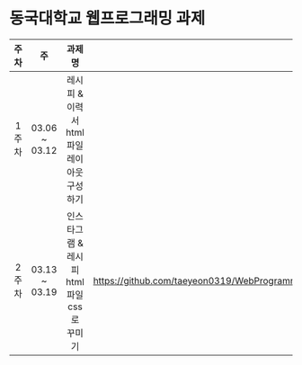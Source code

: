 # 동국대학교 웹프로그래밍 과제

| 주차 | 주 | 과제명 | 링크 |
| :--: | :--: | :--: | :--: |
| 1주차 | 03.06 ~ 03.12 | 레시피 & 이력서 html 파일 레이아웃 구성하기 |  | 
| 2주차 | 03.13 ~ 03.19 | 인스타그램 & 레시피 html 파일 css로 꾸미기 | https://github.com/taeyeon0319/WebProgramming_HW/blob/main/3%EC%A3%BC%EC%B0%A8/3%EC%A3%BC%EC%B0%A8%20%EA%B3%BC%EC%A0%9C.md |  

